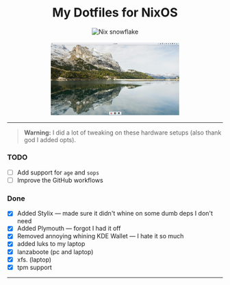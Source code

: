 <div align="center">
  <h1>My Dotfiles for NixOS</h1>
  <img alt="Nix snowflake" src="https://raw.githubusercontent.com/NixOS/nixos-artwork/refs/heads/master/logo/nix-snowflake-colours.svg" width="48" />
  <br /><br />
  <img alt="Laptop Setup" src="./assets/laptop.png" width="300" />
</div>

---

> **Warning:** I did a lot of tweaking on these hardware setups (also thank god I added opts).

### TODO

- [ ] Add support for `age` and `sops`
- [ ] Improve the GitHub workflows

### Done

- [x] Added Stylix — made sure it didn't whine on some dumb deps I don't need
- [x] Added Plymouth — forgot I had it off
- [x] Removed annoying whining KDE Wallet — I hate it so much
- [x] added luks to my laptop
- [x] lanzaboote (pc and laptop)
- [x] xfs. (laptop)
- [x] tpm support
---
